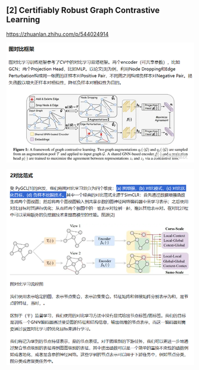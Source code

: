 ## [2] Certifiably Robust Graph Contrastive Learning

https://zhuanlan.zhihu.com/p/544024914

![截图](0d477694983b5140dde1d8a783010e7c.png)

![截图](b49a1b15fd090fa13be2ab27daa82cf0.png)
